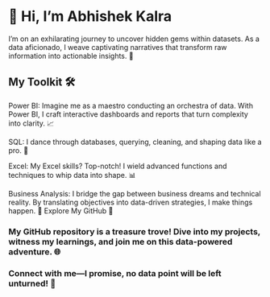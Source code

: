 # 👋 Hi, I’m Abhishek Kalra 
I’m on an exhilarating journey to uncover hidden gems within datasets. As a data aficionado, I weave captivating narratives that transform raw information into actionable insights. 🌟

## My Toolkit 🛠️

Power BI: Imagine me as a maestro conducting an orchestra of data. With Power BI, I craft interactive dashboards and reports that turn complexity into clarity. 📈

SQL: I dance through databases, querying, cleaning, and shaping data like a pro. 🕺

Excel: My Excel skills? Top-notch! I wield advanced functions and techniques to whip data into shape. 📊

Business Analysis: I bridge the gap between business dreams and technical reality. By translating objectives into data-driven strategies, I make things happen. 🌉
Explore My GitHub 🚀

### My GitHub repository is a treasure trove! Dive into my projects, witness my learnings, and join me on this data-powered adventure. 🌐

### Connect with me—I promise, no data point will be left unturned! 🤝


